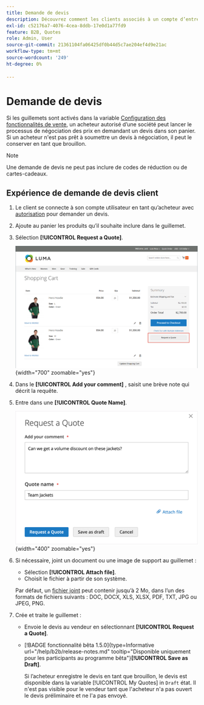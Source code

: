 ```yaml
---
title: Demande de devis
description: Découvrez comment les clients associés à un compte d’entreprise peuvent envoyer une demande de devis.
exl-id: c52176a7-4076-4cea-8ddb-17e0d1a77fd9
feature: B2B, Quotes
role: Admin, User
source-git-commit: 21361104fa06425df0b44d5c7ae204ef4d9e21ac
workflow-type: tm+mt
source-wordcount: '249'
ht-degree: 0%

---
```


# Demande de devis

Si les guillemets sont activés dans la variable [Configuration des fonctionnalités de vente](configure-quotes.md), un acheteur autorisé d’une société peut lancer le processus de négociation des prix en demandant un devis dans son panier. Si un acheteur n&#39;est pas prêt à soumettre un devis à négociation, il peut le conserver en tant que brouillon.

>[!NOTE]
>
>Une demande de devis ne peut pas inclure de codes de réduction ou de cartes-cadeaux.

## Expérience de demande de devis client

1. Le client se connecte à son compte utilisateur en tant qu’acheteur avec [autorisation](account-company-roles-permissions.md) pour demander un devis.

1. Ajoute au panier les produits qu’il souhaite inclure dans le guillemet.

1. Sélection **[!UICONTROL Request a Quote]**.

   ![Demande d’un devis auprès du panier](./assets/quote-request-from-cart.png){width="700" zoomable="yes"}

1. Dans le **[!UICONTROL Add your comment]** , saisit une brève note qui décrit la requête.

1. Entre dans une **[!UICONTROL Quote Name]**.

   ![Saisie des commentaires et du nom du guillemet](./assets/quote-request-from-cart-name-comments.png){width="400" zoomable="yes"}

1. Si nécessaire, joint un document ou une image de support au guillemet :

   - Sélection **[!UICONTROL Attach file]**.
   - Choisit le fichier à partir de son système.

   Par défaut, un [fichier joint](configure-quotes.md) peut contenir jusqu’à 2 Mo, dans l’un des formats de fichiers suivants : DOC, DOCX, XLS, XLSX, PDF, TXT, JPG ou JPEG, PNG.

1. Crée et traite le guillemet :

   - Envoie le devis au vendeur en sélectionnant **[!UICONTROL Request a Quote]**.
   - [!BADGE fonctionnalité bêta 1.5.0]{type=Informative url="/help/b2b/release-notes.md" tooltip="Disponible uniquement pour les participants au programme bêta"}**[!UICONTROL Save as Draft]**.

     Si l’acheteur enregistre le devis en tant que brouillon, le devis est disponible dans la variable [!UICONTROL My Quotes] in `Draft` état. Il n&#39;est pas visible pour le vendeur tant que l&#39;acheteur n&#39;a pas ouvert le devis préliminaire et ne l&#39;a pas envoyé.

